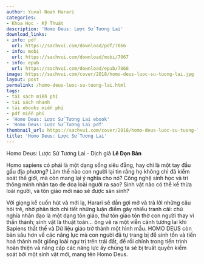 ```yaml
---
author: Yuval Noah Harari
categories:
- Khoa Học - Kỹ Thuật
description: 'Homo Deus: Lược Sử Tương Lai'
download_links:
- info: pdf
  url: https://sachvui.com/download/pdf/7066
- info: mobi
  url: https://sachvui.com/download/mobi/7067
- info: epub
  url: https://sachvui.com/download/epub/7068
image: https://sachvui.com/cover/2018/homo-deus-luoc-su-tuong-lai.jpg
layout: post
permalink: /homo-deus-luoc-su-tuong-lai.html
tags:
- tải sách miễn phí
- tải sách nhanh
- tải ebooks miễn phí
- pdf miễn phí
- 'Homo Deus: Lược Sử Tương Lai ebook'
- 'Homo Deus: Lược Sử Tương Lai pdf'
thumbnail_url: https://sachvui.com/cover/2018/homo-deus-luoc-su-tuong-lai.jpg
title: 'Homo Deus: Lược Sử Tương Lai'
---
```


 <div class="item-desc text-justify"> <p>Homo Deus: Lược Sử Tương Lai - Dịch giả <strong>Lê Dọn Bàn</strong></p><p>Homo sapiens có phải là một dạng sống siêu đẳng, hay chỉ là một tay đầu gấu địa phương? Làm thế nào con người lại tin rằng họ không chỉ đã kiểm soát thế giới, mà còn mang lại ý nghĩa cho nó? Công nghệ sinh học và trí thông minh nhân tạo đe doạ loài người ra sao? Sinh vật nào có thể kế thừa loài người, và tôn giáo mới nào sẽ được sản sinh?</p><p>Với giọng kể cuốn hút và mới lạ, Harari sẽ dần gợi mở và trả lời những câu hỏi trê, nhờ phân tích chi tiết những luận điểm gây nhiều tranh cãi: chủ nghĩa nhân đạo là một dạng tôn giáo, thứ tôn giáo tôn thờ con người thay vì thần thánh; sinh vật là thuật toán… ông vẽ ra một viễn cảnh tương lai khi Sapiens thất thế và Dữ liệu giáo trở thành một hình mẫu. HOMO DEUS còn bàn sâu hơn về các năng lực mà con người đã tự trang bị để sinh tồn và tiến hoá thành một giống loài ngự trị trên trái đất, để rồi chính trong tiến trình hoàn thiện và nâng cấp các năng lực ấy chúng ta sẽ bị truất quyền kiểm soát bởi một sinh vật mới, mang tên Homo Deus.</p> </div>